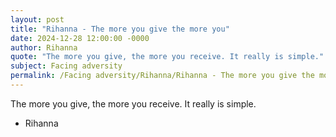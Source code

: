 ```yaml
---
layout: post
title: "Rihanna - The more you give the more you"
date: 2024-12-28 12:00:00 -0000
author: Rihanna
quote: "The more you give, the more you receive. It really is simple."
subject: Facing adversity
permalink: /Facing adversity/Rihanna/Rihanna - The more you give the more you
---
```


The more you give, the more you receive. It really is simple.

- Rihanna

